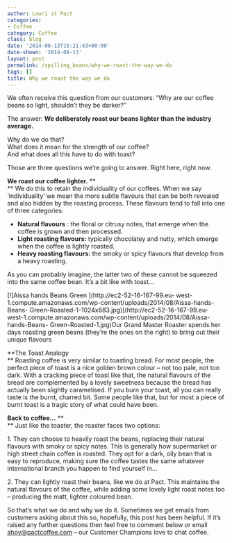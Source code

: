 ```yaml
---
author: Lowri at Pact
categories:
- Coffee
category: Coffee
class: blog
date: '2014-08-13T15:21:43+00:00'
date-shown: '2014-08-13'
layout: post
permalink: /spilling_beans/why-we-roast-the-way-we-do
tags: []
title: Why we roast the way we do
---
```


We often receive this question from our customers: “Why are our coffee beans
so light, shouldn’t they be darker?”

The answer: **We deliberately roast our beans lighter than the industry
average.**

Why do we do that?  
What does it mean for the strength of our coffee?  
And what does all this have to do with toast?

Those are three questions we’re going to answer. Right here, right now.

**We roast our coffee lighter.** **  
** We do this to retain the individuality of our coffees. When we say
‘individuality’ we mean the more subtle flavours that can be both revealed and
also hidden by the roasting process. These flavours tend to fall into one of
three categories:

  * **Natural flavours** : the floral or citrusy notes, that emerge when the coffee is grown and then processed.
  * **Light roasting flavours:** typically chocolatey and nutty, which emerge when the coffee is lightly roasted.
  * **Heavy roasting flavours:** the smoky or spicy flavours that develop from a heavy roasting.

As you can probably imagine, the latter two of these cannot be squeezed into
the same coffee bean. It’s a bit like with toast…

[![Aissa hands Beans Green ](http://ec2-52-16-167-99.eu-
west-1.compute.amazonaws.com/wp-content/uploads/2014/08/Aissa-hands-Beans-
Green-Roasted-1-1024x683.jpg)](http://ec2-52-16-167-99.eu-
west-1.compute.amazonaws.com/wp-content/uploads/2014/08/Aissa-hands-Beans-
Green-Roasted-1.jpg)Our Grand Master Roaster spends her days roasting green
beans (they’re the ones on the right) to bring out their unique flavours

**The Toast Analogy  
** Roasting coffee is very similar to toasting bread. For most people, the
perfect piece of toast is a nice golden brown colour – not too pale, not too
dark. With a cracking piece of toast like that, the natural flavours of the
bread are complemented by a lovely sweetness because the bread has actually
been slightly caramelised. If you burn your toast, all you can really taste is
the burnt, charred bit. Some people like that, but for most a piece of burnt
toast is a tragic story of what could have been.

**Back to coffee…** **  
** Just like the toaster, the roaster faces two options:

1\. They can choose to heavily roast the beans, replacing their natural
flavours with smoky or spicy notes. This is generally how supermarket or high
street chain coffee is roasted. They opt for a dark, oily bean that is easy to
reproduce, making sure the coffee tastes the same whatever international
branch you happen to find yourself in…

2\. They can lightly roast their beans, like we do at Pact. This maintains the
natural flavours of the coffee, while adding some lovely light roast notes too
– producing the matt, lighter coloured bean.

So that’s what we do and why we do it. Sometimes we get emails from customers
asking about this so, hopefully, this post has been helpful. If it’s raised
any further questions then feel free to comment below or email
[ahoy@pactcoffee.com](mailto:brendan@pactcoffee.com) – our Customer Champions
love to chat coffee.